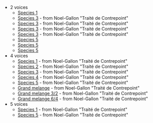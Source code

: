 - 2 voices
  - [Species 1](editor.html?load=ca3-examples/Species-1-exercise)
  - [Species 3](editor.html?load=ca3-examples/gallon-v2sp3-1) - from Noel-Gallon "Traité de Contrepoint"
  - [Species 3](editor.html?load=ca3-examples/gallon-v2sp3-2) - from Noel-Gallon "Traité de Contrepoint"
  - [Species 3](editor.html?load=ca3-examples/gallon-v2sp3-3) - from Noel-Gallon "Traité de Contrepoint"
  - [Species 3](editor.html?load=ca3-examples/gallon-v2sp3-4) - from Noel-Gallon "Traité de Contrepoint"
  - [Species 5](editor.html?load=ca3-examples/2018-04-ideal-cp5)
  - [Species 5](editor.html?load=ca3-examples/short)
  - [Species 5](editor.html?load=ca3-examples/good-cp5-extract)
- 4 voices
  - [Species 1](editor.html?load=ca3-examples/gallon-v4s1-1) - from Noel-Gallon "Traité de Contrepoint"
  - [Species 2](editor.html?load=ca3-examples/gallon-v4s2-2) - from Noel-Gallon "Traité de Contrepoint"
  - [Species 3](editor.html?load=ca3-examples/gallon-v4s3-2) - from Noel-Gallon "Traité de Contrepoint"
  - [Species 4](editor.html?load=ca3-examples/gallon-v4s4-3) - from Noel-Gallon "Traité de Contrepoint"
  - [Species 5](editor.html?load=ca3-examples/gallon-v4s5-1) - from Noel-Gallon "Traité de Contrepoint"
  - [Grand melange](editor.html?load=ca3-examples/gallon-v4gm-1) - from Noel-Gallon "Traité de Contrepoint"
  - [Grand melange 3/2](editor.html?load=ca3-examples/gallon-v4gm32-1) - from Noel-Gallon "Traité de Contrepoint"
  - [Grand melange 6/4](editor.html?load=ca3-examples/gallon-v4gm64-1) - from Noel-Gallon "Traité de Contrepoint"
- 5 voices
  - [Species 1](editor.html?load=ca3-examples/gallon-v5sp1-1) - from Noel-Gallon "Traité de Contrepoint"
  - [Species 5](editor.html?load=ca3-examples/gallon-v5sp5-2) - from Noel-Gallon "Traité de Contrepoint"
